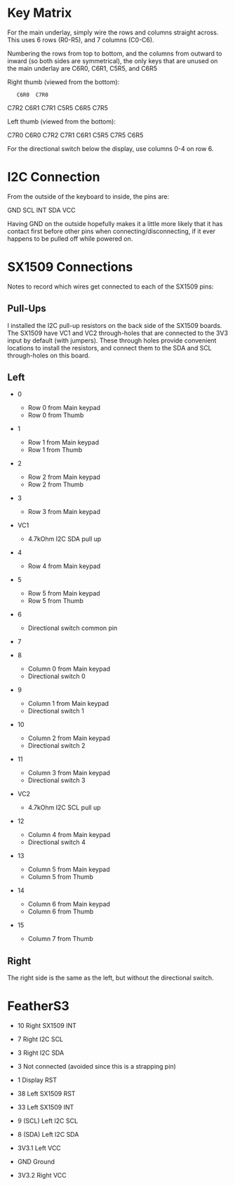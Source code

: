 # Key Matrix

For the main underlay, simply wire the rows and columns straight across.
This uses 6 rows (R0-R5), and 7 columns (C0-C6).

Numbering the rows from top to bottom, and the columns from outward to inward
(so both sides are symmetrical), the only keys that are unused on the main
underlay are C6R0, C6R1, C5R5, and C6R5

Right thumb (viewed from the bottom):

       C6R0  C7R0
 C7R2
       C6R1  C7R1
 C5R5
       C6R5  C7R5

Left thumb (viewed from the bottom):

 C7R0  C6R0
             C7R2
 C7R1  C6R1
             C5R5
 C7R5  C6R5


For the directional switch below the display, use columns 0-4 on row 6.

# I2C Connection

From the outside of the keyboard to inside, the pins are:

  GND SCL INT SDA VCC

Having GND on the outside hopefully makes it a little more likely that it has
contact first before other pins when connecting/disconnecting, if it ever
happens to be pulled off while powered on.

# SX1509 Connections

Notes to record which wires get connected to each of the SX1509 pins:

## Pull-Ups

I installed the I2C pull-up resistors on the back side of the SX1509 boards.
The SX1509 have VC1 and VC2 through-holes that are connected to the 3V3 input
by default (with jumpers).  These through holes provide convenient locations to
install the resistors, and connect them to the SDA and SCL through-holes on
this board.

## Left

- 0
  - Row 0 from Main keypad
  - Row 0 from Thumb
- 1
  - Row 1 from Main keypad
  - Row 1 from Thumb
- 2
  - Row 2 from Main keypad
  - Row 2 from Thumb
- 3
  - Row 3 from Main keypad
- VC1
  - 4.7kOhm I2C SDA pull up
- 4
  - Row 4 from Main keypad
- 5
  - Row 5 from Main keypad
  - Row 5 from Thumb
- 6
  - Directional switch common pin
- 7

- 8
  - Column 0 from Main keypad
  - Directional switch 0
- 9
  - Column 1 from Main keypad
  - Directional switch 1
- 10
  - Column 2 from Main keypad
  - Directional switch 2
- 11
  - Column 3 from Main keypad
  - Directional switch 3
- VC2
  - 4.7kOhm I2C SCL pull up
- 12
  - Column 4 from Main keypad
  - Directional switch 4
- 13
  - Column 5 from Main keypad
  - Column 5 from Thumb
- 14
  - Column 6 from Main keypad
  - Column 6 from Thumb
- 15
  - Column 7 from Thumb

## Right

The right side is the same as the left, but without the directional switch.


# FeatherS3

- 10
  Right SX1509 INT
- 7
  Right I2C SCL
- 3
  Right I2C SDA
- 3
  Not connected (avoided since this is a strapping pin)
- 1
  Display RST
- 38
  Left SX1509 RST
- 33
  Left SX1509 INT
- 9 (SCL)
  Left I2C SCL
- 8 (SDA)
  Left I2C SDA

- 3V3.1
  Left VCC
- GND
  Ground
- 3V3.2
  Right VCC

